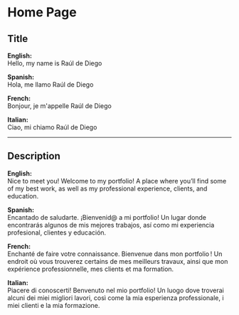 # Home Page

## Title

**English:**  
Hello, my name is Raúl de Diego  

**Spanish:**  
Hola, me llamo Raúl de Diego  

**French:**  
Bonjour, je m'appelle Raúl de Diego  

**Italian:**  
Ciao, mi chiamo Raúl de Diego  

---

## Description

**English:**  
Nice to meet you! Welcome to my portfolio! A place where you’ll find some of my best work, as well as my professional experience, clients, and education.  

**Spanish:**  
Encantado de saludarte. ¡Bienvenid@ a mi portfolio! Un lugar donde encontrarás algunos de mis mejores trabajos, así como mi experiencia profesional, clientes y educación.  

**French:**  
Enchanté de faire votre connaissance. Bienvenue dans mon portfolio ! Un endroit où vous trouverez certains de mes meilleurs travaux, ainsi que mon expérience professionnelle, mes clients et ma formation.  

**Italian:**  
Piacere di conoscerti! Benvenuto nel mio portfolio! Un luogo dove troverai alcuni dei miei migliori lavori, così come la mia esperienza professionale, i miei clienti e la mia formazione.  
